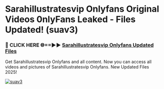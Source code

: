 # Sarahillustratesvip Onlyfans Original Videos 0nlyFans Leaked - Files Updated! (suav3)

<h3>🔴 CLICK HERE 🌐==►► <a href="https://tinyurl.com/ms9xzufz" rel="nofollow">Sarahillustratesvip Onlyfans Updated Files</a></h3>

Get Sarahillustratesvip Onlyfans and all content. Now you can access all videos and pictures of Sarahillustratesvip Onlyfans. New Updated Files 2025!

[![suav3](https://i.imgur.com/PQ7UWWw.gif)](https://tinyurl.com/ms9xzufz)
